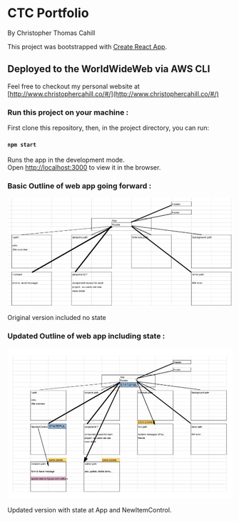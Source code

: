 # CTC Portfolio

By Christopher Thomas Cahill

This project was bootstrapped with [Create React App](https://github.com/facebook/create-react-app).

## Deployed to the WorldWideWeb via AWS CLI

Feel free to checkout my personal website at [http://www.christophercahill.co/#/](http://www.christophercahill.co/#/)

### Run this project on your machine :

First clone this repository, then, in the project directory, you can run:

#### `npm start`

Runs the app in the development mode.<br>
Open [http://localhost:3000](http://localhost:3000) to view it in the browser.


### Basic Outline of web app going forward :

<img src="./public/portfolio_react_outline_2019-02-15.jpeg">

Original version included no state

### Updated Outline of web app including state :

<img src="./public/portfolio_react_outline_2019-02-22.jpeg">

Updated version with state at App and NewItemControl.
